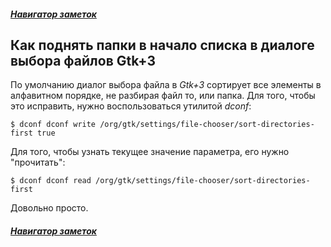##### [Навигатор заметок](index.md)

## Как поднять папки в начало списка в диалоге выбора файлов Gtk+3

По умолчанию диалог выбора файла в *Gtk+3* сортирует все элементы в алфавитном порядке, не разбирая файл то, или папка. Для того, чтобы это исправить, нужно воспользоваться утилитой *dconf*:

```
$ dconf dconf write /org/gtk/settings/file-chooser/sort-directories-first true
```

Для того, чтобы узнать текущее значение параметра, его нужно "прочитать":

```
$ dconf dconf read /org/gtk/settings/file-chooser/sort-directories-first
```

Довольно просто.

##### [Навигатор заметок](index.md)
